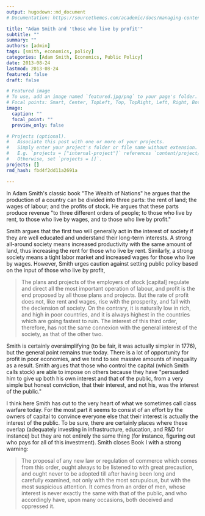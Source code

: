 ```yaml
---
output: hugodown::md_document
# Documentation: https://sourcethemes.com/academic/docs/managing-content/

title: "Adam Smith and 'those who live by profit'"
subtitle: ""
summary: ""
authors: [admin]
tags: [smith, economics, policy]
categories: [Adam Smith, Economics, Public Policy]
date: 2013-08-24
lastmod: 2013-08-24
featured: false
draft: false

# Featured image
# To use, add an image named `featured.jpg/png` to your page's folder.
# Focal points: Smart, Center, TopLeft, Top, TopRight, Left, Right, BottomLeft, Bottom, BottomRight.
image:
  caption: ""
  focal_point: ""
  preview_only: false

# Projects (optional).
#   Associate this post with one or more of your projects.
#   Simply enter your project's folder or file name without extension.
#   E.g. `projects = ["internal-project"]` references `content/project/deep-learning/index.md`.
#   Otherwise, set `projects = []`.
projects: []
rmd_hash: fbd4f2dd11a2691a

---
```


In Adam Smith's classic book "The Wealth of Nations" he argues that the production of a country can be divided into three parts: the rent of land; the wages of labour; and the profits of stock. He argues that these parts produce revenue "to three different orders of people; to those who live by rent, to those who live by wages, and to those who live by profit."

Smith argues that the first two will generally act in the interest of society if they are well educated and understand their long-term interests. A strong all-around society means increased productivity with the same amount of land, thus increasing the rent for those who live by rent. Similarly, a strong society means a tight labor market and increased wages for those who live by wages. However, Smith urges caution against setting public policy based on the input of those who live by profit,

> The plans and projects of the employers of stock \[capital\] regulate and direct all the most important operation of labour, and profit is the end proposed by all those plans and projects. But the rate of profit does not, like rent and wages, rise with the prosperity, and fall with the declension of society. On the contrary, it is naturally low in rich, and high in poor countries, and it is always highest in the countries which are going fastest to ruin. The interest of this third order, therefore, has not the same connexion with the general interest of the society, as that of the other two.

Smith is certainly oversimplifying (to be fair, it was actually simpler in 1776), but the general point remains true today. There is a lot of opportunity for profit in poor economies, and we tend to see massive amounts of inequality as a result. Smith argues that those who control the capital (which Smith calls stock) are able to impose on others because they have "persuaded him to give up both his own interest and that of the public, from a very simple but honest conviction, that their interest, and not his, was the interest of the public."

I think here Smith has cut to the very heart of what we sometimes call class warfare today. For the most part it seems to consist of an effort by the owners of capital to convince everyone else that their interest is actually the interest of the public. To be sure, there are certainly places where these overlap (adequately investing in infrastructure, education, and R&D for instance) but they are not entirely the same thing (for instance, figuring out who pays for all of this investment). Smith closes Book I with a strong warning:

> The proposal of any new law or regulation of commerce which comes from this order, ought always to be listened to with great precaution, and ought never to be adopted till after having been long and carefully examined, not only with the most scrupulous, but with the most suspicious attention. It comes from an order of men, whose interest is never exactly the same with that of the public, and who accordingly have, upon many occasions, both deceived and oppressed it.

